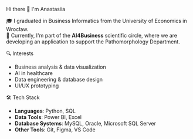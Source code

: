  Hi there 👋 I'm Anastasiia

🎓 I graduated in Business Informatics from the University of Economics in Wrocław.  
🧪 Currently, I'm part of the **AI4Business** scientific circle, where we are developing an application to support the Pathomorphology Department.  

 🔍 Interests
- Business analysis & data visualization  
- AI in healthcare  
- Data engineering & database design  
- UI/UX prototyping

 🛠️ Tech Stack
- **Languages**: Python, SQL  
- **Data Tools**: Power BI, Excel  
- **Database Systems**: MySQL, Oracle, Microsoft SQL Server  
- **Other Tools**: Git, Figma, VS Code
<!--
**Anastasiiaskrp22/Anastasiiaskrp22** is a ✨ _special_ ✨ repository because its `README.md` (this file) appears on your GitHub profile.

Here are some ideas to get you started:

- 🔭 I’m currently working on ...
- 🌱 I’m currently learning ...
- 👯 I’m looking to collaborate on ...
- 🤔 I’m looking for help with ...
- 💬 Ask me about ...
- 📫 How to reach me: ...
- 😄 Pronouns: ...
- ⚡ Fun fact: ...
-->
